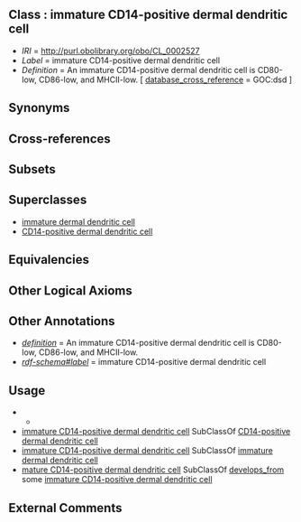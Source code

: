
## Class : immature CD14-positive dermal dendritic cell

 * *IRI* = http://purl.obolibrary.org/obo/CL_0002527
 * *Label* = immature CD14-positive dermal dendritic cell
 * *Definition* = An immature CD14-positive dermal dendritic cell is CD80-low, CD86-low, and MHCII-low. [ [database_cross_reference](../../ef/oboInOwl#hasDbXref.md) = GOC:dsd ]

## Synonyms


## Cross-references


## Subsets


## Superclasses

 * [immature dermal dendritic cell](../../CL/09/CL_0001009.md)
 * [CD14-positive dermal dendritic cell](../../CL/26/CL_0002526.md)

## Equivalencies


## Other Logical Axioms


## Other Annotations

 * *[definition](../../IAO/15/IAO_0000115.md)* = An immature CD14-positive dermal dendritic cell is CD80-low, CD86-low, and MHCII-low.
 * *[rdf-schema#label](../../el/rdf-schema#label.md)* = immature CD14-positive dermal dendritic cell

## Usage

 * -
 * [immature CD14-positive dermal dendritic cell](../../CL/27/CL_0002527.md) SubClassOf [CD14-positive dermal dendritic cell](../../CL/26/CL_0002526.md)
 * [immature CD14-positive dermal dendritic cell](../../CL/27/CL_0002527.md) SubClassOf [immature dermal dendritic cell](../../CL/09/CL_0001009.md)
 * [mature CD14-positive dermal dendritic cell](../../CL/28/CL_0002528.md) SubClassOf [develops_from](../../RO/02/RO_0002202.md) some [immature CD14-positive dermal dendritic cell](../../CL/27/CL_0002527.md)

## External Comments

